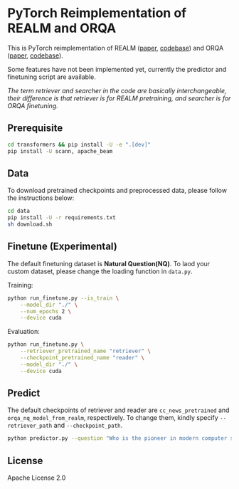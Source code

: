 # PyTorch Reimplementation of REALM and ORQA

This is PyTorch reimplementation of REALM ([paper](https://arxiv.org/abs/2002.08909), [codebase](https://github.com/google-research/language/tree/master/language/realm)) and ORQA ([paper](https://arxiv.org/abs/1906.00300), [codebase](https://github.com/google-research/language/tree/master/language/orqa)). 

Some features have not been implemented yet, currently the predictor and finetuning script are available.

*The term retriever and searcher in the code are basically interchangeable, their difference is that retriever is for REALM pretraining, and searcher is for ORQA finetuning.*


## Prerequisite

```bash
cd transformers && pip install -U -e ".[dev]"
pip install -U scann, apache_beam
```

## Data

To download pretrained checkpoints and preprocessed data, please follow the instructions below:

```bash
cd data
pip install -U -r requirements.txt
sh download.sh
```

## Finetune (Experimental)

The default finetuning dataset is **Natural Question(NQ)**. To laod your custom dataset, please change the loading function in `data.py`.

Training:

```bash
python run_finetune.py --is_train \
    --model_dir "./" \
    --num_epochs 2 \
    --device cuda
```

Evaluation:

```bash
python run_finetune.py \
    --retriever_pretrained_name "retriever" \
    --checkpoint_pretrained_name "reader" \
    --model_dir "./" \
    --device cuda
```

## Predict

The default checkpoints of retriever and reader are `cc_news_pretrained` and `orqa_nq_model_from_realm`, respectively. To change them, kindly specify `--retriever_path` and `--checkpoint_path`.

```bash
python predictor.py --question "Who is the pioneer in modern computer science?"
```

## License

Apache License 2.0